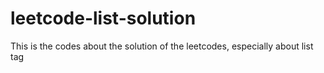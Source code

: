 # leetcode-list-solution
This is the codes about the solution of the leetcodes, especially about list tag
